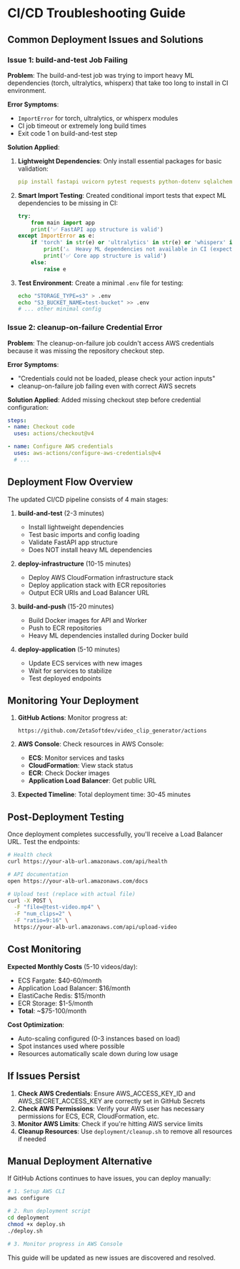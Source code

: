 # CI/CD Troubleshooting Guide

## Common Deployment Issues and Solutions

### Issue 1: build-and-test Job Failing

**Problem**: The build-and-test job was trying to import heavy ML dependencies (torch, ultralytics, whisperx) that take too long to install in CI environment.

**Error Symptoms**:
- `ImportError` for torch, ultralytics, or whisperx modules
- CI job timeout or extremely long build times
- Exit code 1 on build-and-test step

**Solution Applied**:
1. **Lightweight Dependencies**: Only install essential packages for basic validation:
   ```yaml
   pip install fastapi uvicorn pytest requests python-dotenv sqlalchemy boto3
   ```

2. **Smart Import Testing**: Created conditional import tests that expect ML dependencies to be missing in CI:
   ```python
   try:
       from main import app
       print('✅ FastAPI app structure is valid')
   except ImportError as e:
       if 'torch' in str(e) or 'ultralytics' in str(e) or 'whisperx' in str(e):
           print('⚠️  Heavy ML dependencies not available in CI (expected)')
           print('✅ Core app structure is valid')
       else:
           raise e
   ```

3. **Test Environment**: Create a minimal `.env` file for testing:
   ```bash
   echo "STORAGE_TYPE=s3" > .env
   echo "S3_BUCKET_NAME=test-bucket" >> .env
   # ... other minimal config
   ```

### Issue 2: cleanup-on-failure Credential Error

**Problem**: The cleanup-on-failure job couldn't access AWS credentials because it was missing the repository checkout step.

**Error Symptoms**:
- "Credentials could not be loaded, please check your action inputs"
- cleanup-on-failure job failing even with correct AWS secrets

**Solution Applied**:
Added missing checkout step before credential configuration:
```yaml
steps:
- name: Checkout code
  uses: actions/checkout@v4

- name: Configure AWS credentials
  uses: aws-actions/configure-aws-credentials@v4
  # ...
```

## Deployment Flow Overview

The updated CI/CD pipeline consists of 4 main stages:

1. **build-and-test** (2-3 minutes)
   - Install lightweight dependencies
   - Test basic imports and config loading
   - Validate FastAPI app structure
   - Does NOT install heavy ML dependencies

2. **deploy-infrastructure** (10-15 minutes)
   - Deploy AWS CloudFormation infrastructure stack
   - Deploy application stack with ECR repositories
   - Output ECR URIs and Load Balancer URL

3. **build-and-push** (15-20 minutes)
   - Build Docker images for API and Worker
   - Push to ECR repositories
   - Heavy ML dependencies installed during Docker build

4. **deploy-application** (5-10 minutes)
   - Update ECS services with new images
   - Wait for services to stabilize
   - Test deployed endpoints

## Monitoring Your Deployment

1. **GitHub Actions**: Monitor progress at:
   ```
   https://github.com/ZetaSoftdev/video_clip_generator/actions
   ```

2. **AWS Console**: Check resources in AWS Console:
   - **ECS**: Monitor services and tasks
   - **CloudFormation**: View stack status
   - **ECR**: Check Docker images
   - **Application Load Balancer**: Get public URL

3. **Expected Timeline**: Total deployment time: 30-45 minutes

## Post-Deployment Testing

Once deployment completes successfully, you'll receive a Load Balancer URL. Test the endpoints:

```bash
# Health check
curl https://your-alb-url.amazonaws.com/api/health

# API documentation
open https://your-alb-url.amazonaws.com/docs

# Upload test (replace with actual file)
curl -X POST \
  -F "file=@test-video.mp4" \
  -F "num_clips=2" \
  -F "ratio=9:16" \
  https://your-alb-url.amazonaws.com/api/upload-video
```

## Cost Monitoring

**Expected Monthly Costs** (5-10 videos/day):
- ECS Fargate: $40-60/month
- Application Load Balancer: $16/month
- ElastiCache Redis: $15/month
- ECR Storage: $1-5/month
- **Total**: ~$75-100/month

**Cost Optimization**:
- Auto-scaling configured (0-3 instances based on load)
- Spot instances used where possible
- Resources automatically scale down during low usage

## If Issues Persist

1. **Check AWS Credentials**: Ensure AWS_ACCESS_KEY_ID and AWS_SECRET_ACCESS_KEY are correctly set in GitHub Secrets
2. **Check AWS Permissions**: Verify your AWS user has necessary permissions for ECS, ECR, CloudFormation, etc.
3. **Monitor AWS Limits**: Check if you're hitting AWS service limits
4. **Cleanup Resources**: Use `deployment/cleanup.sh` to remove all resources if needed

## Manual Deployment Alternative

If GitHub Actions continues to have issues, you can deploy manually:

```bash
# 1. Setup AWS CLI
aws configure

# 2. Run deployment script
cd deployment
chmod +x deploy.sh
./deploy.sh

# 3. Monitor progress in AWS Console
```

This guide will be updated as new issues are discovered and resolved. 